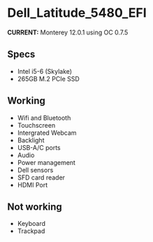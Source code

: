 # Dell_Latitude_5480_EFI

**CURRENT:** Monterey 12.0.1 using OC 0.7.5


## Specs

- Intel i5-6 (Skylake)
- 265GB M.2 PCIe SSD

## Working

- Wifi and Bluetooth
- Touchscreen
- Intergrated Webcam
- Backlight
- USB-A/C ports
- Audio
- Power management
- Dell sensors
- SFD card reader
- HDMI Port

## Not working
 
 - Keyboard
 - Trackpad

